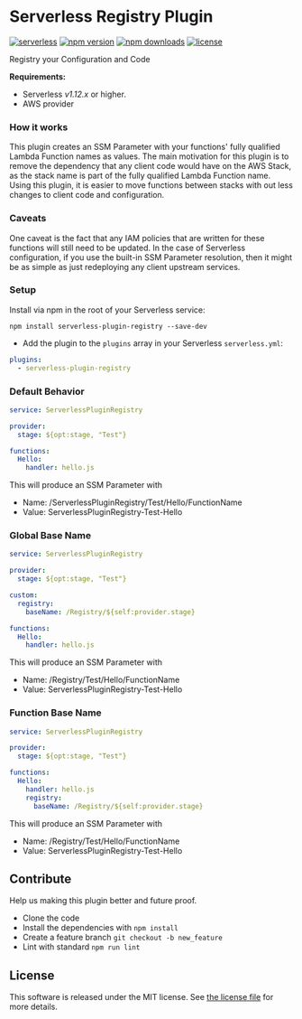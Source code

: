 Serverless Registry Plugin 
==========================
[![serverless](http://public.serverless.com/badges/v3.svg)](http://www.serverless.com)
[![npm version](https://badge.fury.io/js/serverless-plugin-registry.svg)](https://badge.fury.io/js/serverless-plugin-registry)
[![npm downloads](https://img.shields.io/npm/dm/serverless-plugin-registry.svg)](https://www.npmjs.com/package/serverless-plugin-registry)
[![license](https://img.shields.io/npm/l/serverless-plugin-registry.svg)](https://raw.githubusercontent.com/aronim/serverless-plugin-registry/master/LICENSE)

Registry your Configuration and Code

**Requirements:**
* Serverless *v1.12.x* or higher.
* AWS provider

### How it works

This plugin creates an SSM Parameter with your functions' fully qualified Lambda Function names as values. The main 
motivation for this plugin is to remove the dependency that any client code would have on the AWS Stack, as the stack 
name is part of the fully qualified Lambda Function name. Using this plugin, it is easier to move functions between 
stacks with out less changes to client code and configuration.

### Caveats

One caveat is the fact that any IAM policies that are written for these functions will still need to be updated. In the 
case of Serverless configuration, if you use the built-in SSM Parameter resolution, then it might be as simple as just 
redeploying any client upstream services.


### Setup

 Install via npm in the root of your Serverless service:
```
npm install serverless-plugin-registry --save-dev
```

* Add the plugin to the `plugins` array in your Serverless `serverless.yml`:

```yml
plugins:
  - serverless-plugin-registry
```

### Default Behavior

```yml
service: ServerlessPluginRegistry

provider:
  stage: ${opt:stage, "Test"}

functions:
  Hello:
    handler: hello.js
```

This will produce an SSM Parameter with 
- Name: /ServerlessPluginRegistry/Test/Hello/FunctionName
- Value: ServerlessPluginRegistry-Test-Hello

### Global Base Name

```yml
service: ServerlessPluginRegistry

provider:
  stage: ${opt:stage, "Test"}

custom:
  registry:
    baseName: /Registry/${self:provider.stage}

functions:
  Hello:
    handler: hello.js
```

This will produce an SSM Parameter with 
- Name: /Registry/Test/Hello/FunctionName
- Value: ServerlessPluginRegistry-Test-Hello

### Function Base Name

```yml
service: ServerlessPluginRegistry

provider:
  stage: ${opt:stage, "Test"}

functions:
  Hello:
    handler: hello.js    
    registry:
      baseName: /Registry/${self:provider.stage}
```

This will produce an SSM Parameter with 
- Name: /Registry/Test/Hello/FunctionName
- Value: ServerlessPluginRegistry-Test-Hello

## Contribute

Help us making this plugin better and future proof.

* Clone the code
* Install the dependencies with `npm install`
* Create a feature branch `git checkout -b new_feature`
* Lint with standard `npm run lint`

## License

This software is released under the MIT license. See [the license file](LICENSE) for more details.